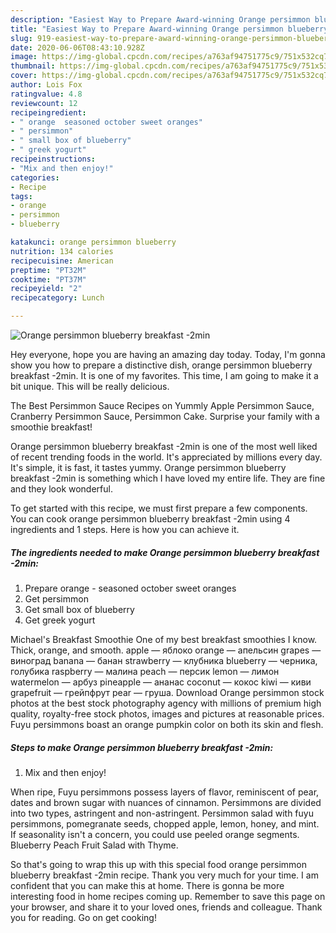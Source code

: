 ```yaml
---
description: "Easiest Way to Prepare Award-winning Orange persimmon blueberry breakfast -2min"
title: "Easiest Way to Prepare Award-winning Orange persimmon blueberry breakfast -2min"
slug: 919-easiest-way-to-prepare-award-winning-orange-persimmon-blueberry-breakfast-2min
date: 2020-06-06T08:43:10.928Z
image: https://img-global.cpcdn.com/recipes/a763af94751775c9/751x532cq70/orange-persimmon-blueberry-breakfast-2min-recipe-main-photo.jpg
thumbnail: https://img-global.cpcdn.com/recipes/a763af94751775c9/751x532cq70/orange-persimmon-blueberry-breakfast-2min-recipe-main-photo.jpg
cover: https://img-global.cpcdn.com/recipes/a763af94751775c9/751x532cq70/orange-persimmon-blueberry-breakfast-2min-recipe-main-photo.jpg
author: Lois Fox
ratingvalue: 4.8
reviewcount: 12
recipeingredient:
- " orange  seasoned october sweet oranges"
- " persimmon"
- " small box of blueberry"
- " greek yogurt"
recipeinstructions:
- "Mix and then enjoy!"
categories:
- Recipe
tags:
- orange
- persimmon
- blueberry

katakunci: orange persimmon blueberry 
nutrition: 134 calories
recipecuisine: American
preptime: "PT32M"
cooktime: "PT37M"
recipeyield: "2"
recipecategory: Lunch

---
```



![Orange persimmon blueberry breakfast -2min](https://img-global.cpcdn.com/recipes/a763af94751775c9/751x532cq70/orange-persimmon-blueberry-breakfast-2min-recipe-main-photo.jpg)

Hey everyone, hope you are having an amazing day today. Today, I'm gonna show you how to prepare a distinctive dish, orange persimmon blueberry breakfast -2min. It is one of my favorites. This time, I am going to make it a bit unique. This will be really delicious.

The Best Persimmon Sauce Recipes on Yummly Apple Persimmon Sauce, Cranberry Persimmon Sauce, Persimmon Cake. Surprise your family with a smoothie breakfast!

Orange persimmon blueberry breakfast -2min is one of the most well liked of recent trending foods in the world. It's appreciated by millions every day. It's simple, it is fast, it tastes yummy. Orange persimmon blueberry breakfast -2min is something which I have loved my entire life. They are fine and they look wonderful.


To get started with this recipe, we must first prepare a few components. You can cook orange persimmon blueberry breakfast -2min using 4 ingredients and 1 steps. Here is how you can achieve it.

<!--inarticleads1-->

##### The ingredients needed to make Orange persimmon blueberry breakfast -2min:

1. Prepare  orange - seasoned october sweet oranges
1. Get  persimmon
1. Get  small box of blueberry
1. Get  greek yogurt


Michael&#39;s Breakfast Smoothie One of my best breakfast smoothies I know. Thick, orange, and smooth. apple — яблоко orange — апельсин grapes — виноград banana — банан strawberry — клубника blueberry — черника, голубика raspberry — малина peach — персик lemon — лимон watermelon — арбуз pineapple — ананас coconut — кокос kiwi — киви grapefruit — грейпфрут pear — груша. Download Orange persimmon stock photos at the best stock photography agency with millions of premium high quality, royalty-free stock photos, images and pictures at reasonable prices. Fuyu persimmons boast an orange pumpkin color on both its skin and flesh. 

<!--inarticleads2-->

##### Steps to make Orange persimmon blueberry breakfast -2min:

1. Mix and then enjoy!


When ripe, Fuyu persimmons possess layers of flavor, reminiscent of pear, dates and brown sugar with nuances of cinnamon. Persimmons are divided into two types, astringent and non-astringent. Persimmon salad with fuyu persimmons, pomegranate seeds, chopped apple, lemon, honey, and mint. If seasonality isn&#39;t a concern, you could use peeled orange segments. Blueberry Peach Fruit Salad with Thyme. 

So that's going to wrap this up with this special food orange persimmon blueberry breakfast -2min recipe. Thank you very much for your time. I am confident that you can make this at home. There is gonna be more interesting food in home recipes coming up. Remember to save this page on your browser, and share it to your loved ones, friends and colleague. Thank you for reading. Go on get cooking!

